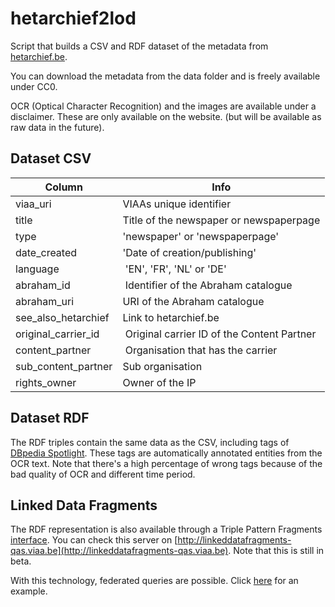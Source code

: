 # hetarchief2lod

Script that builds a CSV and RDF dataset of the metadata from [hetarchief.be](http://hetarchief.be).

You can download the metadata from the data folder and is freely available under CC0.

OCR (Optical Character Recognition) and the images are available under a disclaimer. These are only available on the website. (but will be available as raw data in the future).

## Dataset CSV

Column  | Info
------------ | -------------
viaa_uri | VIAAs unique identifier
title | Title of the newspaper or newspaperpage
type | 'newspaper' or 'newspaperpage'
date_created | 'Date of creation/publishing'
language | 'EN', 'FR', 'NL' or 'DE'
abraham_id | Identifier of the Abraham catalogue
abraham_uri | URI of the Abraham catalogue
see_also_hetarchief | Link to hetarchief.be
original_carrier_id | Original carrier ID of the Content Partner
content_partner | Organisation that has the carrier
sub_content_partner | Sub organisation
rights_owner | Owner of the IP

## Dataset RDF

The RDF triples contain the same data as the CSV, including tags of [DBpedia Spotlight](http://www.dbpedia-spotlight.org/). These tags are automatically annotated entities from the OCR text. Note that there's a high percentage of wrong tags because of the bad quality of OCR and different time period.

## Linked Data Fragments

The RDF representation is also available through a Triple Pattern Fragments [interface](http://linkeddatafragments.org). You can check this server on [http://linkeddatafragments-qas.viaa.be](http://linkeddatafragments-qas.viaa.be). Note that this is still in beta.

With this technology, federated queries are possible. Click [here](http://client.linkeddatafragments.org/#datasources=http%3A%2F%2Ffragments.dbpedia.org%2F2016-04%2Fen;http%3A%2F%2Flinkeddatafragments-qas.viaa.be%2Fhetarchief&query=SELECT%20%3Fnewspaper%20%3Fartist%20%20%3Ftag%20%3Fhetarchief%0AWHERE%20%7B%0A%3Fartist%20dc%3Asubject%20%3Chttp%3A%2F%2Fdbpedia.org%2Fresource%2FCategory%3ABelgian_war_artists%3E%20.%0A%3Fartist%20owl%3AsameAs%20%3Ftag%20.%0A%3Fnewspaper%20%3Chttp%3A%2F%2Fwww.bbc.co.uk%2Fontologies%2Fcreativework%23tag%3E%20%3Ftag%20.%0A%3Fnewspaper%20%3Chttp%3A%2F%2Fwww.w3.org%2F2000%2F01%2Frdf-schema%23seeAlso%3E%20%3Fhetarchief%0A%7D) for an example.
